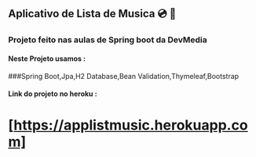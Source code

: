 ## Aplicativo de Lista de Musica 💿 💽

### Projeto feito nas aulas de Spring boot da DevMedia

#### Neste Projeto usamos :

###Spring Boot,Jpa,H2 Database,Bean Validation,Thymeleaf,Bootstrap

#### Link do projeto no heroku :

[https://applistmusic.herokuapp.com]
========================================================================================
